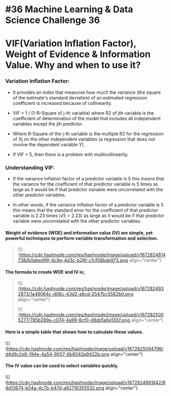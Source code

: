 # #36 Machine Learning & Data Science Challenge 36

# VIF(Variation Inflation Factor), Weight of Evidence & Information Value. Why and when to use it?

### Variation Inflation Factor:

* It provides an index that measures how much the variance (the square of the estimate's standard deviation) of an estimated regression coefficient is increased because of collinearity.
    
* VIF = 1 / (1-R-Square of j-th variable) where R2 of jth variable is the coefficient of determination of the model that includes all independent variables except the jth predictor.
    
* Where R-Square of the j-th variable is the multiple R2 for the regression of Xj on the other independent variables (a regression that does not involve the dependent variable Y).
    
* If VIF &gt; 5, then there is a problem with multicollinearity.
    

### Understanding VIF:

* If the variance inflation factor of a predictor variable is 5 this means that the variance for the coefficient of that predictor variable is 5 times as large as it would be if that predictor variable were uncorrelated with the other predictor variables.
    
* In other words, if the variance inflation factor of a predictor variable is 5 this means that the standard error for the coefficient of that predictor variable is 2.23 times (√5 = 2.23) as large as it would be if that predictor variable were uncorrelated with the other predictor variables.
    

#### Weight of evidence (WOE) and information value (IV) are simple, yet powerful techniques to perform variable transformation and selection.

> ![](https://cdn.hashnode.com/res/hashnode/image/upload/v1672824814738/b0abed99-4c9e-4d3c-b26f-c1cf08bde973.png align="center")

#### The formula to create WOE and IV is;

> ![](https://cdn.hashnode.com/res/hashnode/image/upload/v1672824932873/1a49064c-d06c-43d2-a6cd-2547bc5562b0.png align="center")

> ![](https://cdn.hashnode.com/res/hashnode/image/upload/v1672825005277/785b289a-c074-4a99-8cf0-d8dd1a6e555f.png align="center")

#### Here is a simple table that shows how to calculate these values.

![](https://cdn.hashnode.com/res/hashnode/image/upload/v1672825094796/d4d9c2e6-194e-4a54-9057-6b8042e9422b.png align="center")

#### The IV value can be used to select variables quickly.

![](https://cdn.hashnode.com/res/hashnode/image/upload/v1672824861842/64d13674-b54a-4c7b-b47d-a62716355532.png align="center")
